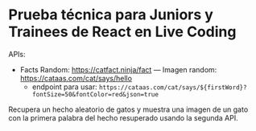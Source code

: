 # Prueba técnica para Juniors y Trainees de React en Live Coding

APIs:
- Facts Random: https://catfact.ninja/fact
— Imagen random: https://cataas.com/cat/says/hello
    - endpoint para usar: `https://cataas.com/cat/says/${firstWord}?fontSize=50&fontColor=red&json=true`

Recupera un hecho aleatorio de gatos y muestra una imagen de un gato con la primera palabra del hecho resuperado usando la segunda API.
